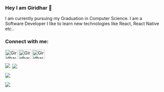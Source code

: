 ### Hey I am Giridhar 👋
<p>I am currently pursuing my Graduation in Computer Science. I am a Software Developer I like to learn new technologies like React, React Native etc.. </p>



<h3 align="left">Connect with me:</h3>
<p align="left">
<a href="https://linkedin.com/in/giridhar187" target="blank"><img align="center" src="https://raw.githubusercontent.com/rahuldkjain/github-profile-readme-generator/master/src/images/icons/Social/linked-in-alt.svg" alt="Giridhar" height="30" width="40" /></a>
  <a href="https://www.hackerrank.com/gorlagiridhar" target="blank"><img align="center" src="https://cdn.jsdelivr.net/npm/simple-icons@3.1.0/icons/hackerrank.svg" alt="Giridhar" height="30" width="40" /></a>
<a href="https://instagram.com/giridhar45" target="blank"><img align="center" src="https://raw.githubusercontent.com/rahuldkjain/github-profile-readme-generator/master/src/images/icons/Social/instagram.svg" alt="Giridhar" height="30" width="40" /></a>

</p>


<p><img align="left" src="https://github-readme-stats.vercel.app/api/top-langs?username=giridhar45ro&show_icons=true&locale=en&layout=compact"/></p>
<p>&nbsp;<img align="center" src="https://github-readme-stats.vercel.app/api?username=giridhar45ro&show_icons=true&locale=en"/></p>
<p><img align="center" src="https://github-readme-streak-stats.herokuapp.com/?user=giridhar45ro" /></p>


<p align="left"> <img src="https://komarev.com/ghpvc/?username=giridhar45ro&label=Profile%20views&color=0e75b6&style=flat alt="Giridhar" /> </p>
